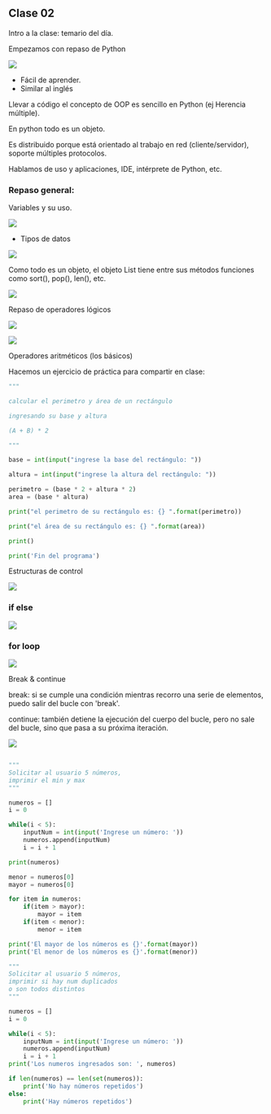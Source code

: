 ## Clase 02
Intro a la clase: temario del día.

Empezamos con repaso de Python

![](./121-assets/ppt-16-oop.png)

- Fácil de aprender.
- Similar al inglés

Llevar a código el concepto de OOP es sencillo en Python (ej Herencia múltiple).

En python todo es un objeto.

Es distribuido porque está orientado al trabajo en red (cliente/servidor), soporte múltiples protocolos.

Hablamos de uso y aplicaciones, IDE, intérprete de Python, etc.

### Repaso general:

Variables y su uso.

![](./121-assets/ppt-17-oop.png)

- Tipos de datos

![](./121-assets/ppt-18-oop.png)

Como todo es un objeto, el objeto List tiene entre sus métodos funciones como sort(), pop(), len(), etc.

![](./121-assets/ppt-19-oop.png)

Repaso de operadores lógicos

![](./121-assets/ppt-20-oop.png)

![](./121-assets/ppt-21-oop.png)

Operadores aritméticos (los básicos)

Hacemos un ejercicio de práctica para compartir en clase:

```py
"""

calcular el perimetro y área de un rectángulo

ingresando su base y altura

(A + B) * 2

"""  

base = int(input("ingrese la base del rectángulo: "))

altura = int(input("ingrese la altura del rectángulo: "))

perimetro = (base * 2 + altura * 2)
area = (base * altura)  

print("el perimetro de su rectángulo es: {} ".format(perimetro))

print("el área de su rectángulo es: {} ".format(area))

print()

print('Fin del programa')

```

Estructuras de control

![](./121-assets/ppt-22-oop.png)

### if else

![](./121-assets/ppt-23-oop.png)

### for loop

![](./121-assets/ppt-24-oop.png)

Break & continue

break: si se cumple una condición mientras recorro una serie de elementos, puedo salir del bucle con 'break'.

continue: también detiene la ejecución del cuerpo del bucle, pero no sale del bucle, sino que pasa a su próxima iteración.

![](./121-assets/ppt-25-oop.png)

```py

"""
Solicitar al usuario 5 números,
imprimir el min y max
"""

numeros = []
i = 0

while(i < 5):
    inputNum = int(input('Ingrese un número: '))
    numeros.append(inputNum)
    i = i + 1

print(numeros)

menor = numeros[0]
mayor = numeros[0]

for item in numeros:
    if(item > mayor):
        mayor = item
    if(item < menor):
        menor = item

print('El mayor de los números es {}'.format(mayor))
print('El menor de los números es {}'.format(menor))
```

```py
"""
Solicitar al usuario 5 números,
imprimir si hay num duplicados
o son todos distintos
""" 

numeros = []
i = 0

while(i < 5):
	inputNum = int(input('Ingrese un número: '))
	numeros.append(inputNum)
	i = i + 1
print('Los numeros ingresados son: ', numeros)

if len(numeros) == len(set(numeros)):
	print('No hay números repetidos')
else:
	print('Hay números repetidos')
```
